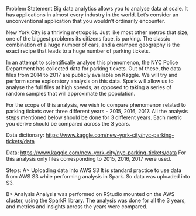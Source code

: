 Problem Statement
Big data analytics allows you to analyse data at scale. It has applications in almost every industry in the world. Let’s consider an unconventional application that you wouldn’t ordinarily encounter.

New York City is a thriving metropolis. Just like most other metros that size, one of the biggest problems its citizens face, is parking. The classic combination of a huge number of cars, and a cramped geography is the exact recipe that leads to a huge number of parking tickets.

In an attempt to scientifically analyse this phenomenon, the NYC Police Department has collected data for parking tickets. Out of these, the data files from 2014 to 2017 are publicly available on Kaggle. We will try and perform some exploratory analysis on this data. Spark will allow us to analyse the full files at high speeds, as opposed to taking a series of random samples that will approximate the population.

For the scope of this analysis, we wish to compare phenomenon related to parking tickets over three different years - 2015, 2016, 2017. All the analysis steps mentioned below should be done for 3 different years. Each metric you derive should be compared across the 3 years.

Data dictionary: https://www.kaggle.com/new-york-city/nyc-parking-tickets/data

Data: https://www.kaggle.com/new-york-city/nyc-parking-tickets/data
For this analysis only files corresponding to 2015, 2016, 2017 were used.

Steps:
A> Uploading data into AWS S3 
It is standard practice to use data from AWS S3 while performing analysis in Spark. So data was uploaded into S3.

B> Analysis
Analysis was performed on RStudio mounted on the AWS cluster, using the SparkR library. The analysis was done for all the 3 years, and metrics and insights across the years were compared.
